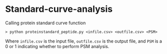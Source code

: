Standard-curve-analysis
=======================

Calling protein standard curve function
```
> python proteinstandard_peptide.py <infile.csv> <outfile.csv> <PSM>
```
Where ```infile.csv``` is the input file, ```outfile.csv``` is the output file, and ```PSM``` is a 0 or 1 indicating whether to perform PSM analysis.
